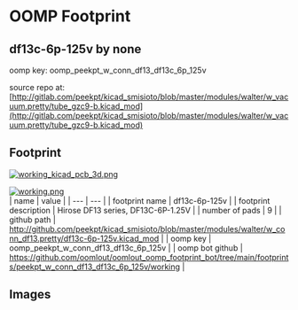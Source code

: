 # OOMP Footprint  
## df13c-6p-125v  by none  
  
oomp key: oomp_peekpt_w_conn_df13_df13c_6p_125v  
  
source repo at: [http://gitlab.com/peekpt/kicad_smisioto/blob/master/modules/walter/w_vacuum.pretty/tube_gzc9-b.kicad_mod](http://gitlab.com/peekpt/kicad_smisioto/blob/master/modules/walter/w_vacuum.pretty/tube_gzc9-b.kicad_mod)  
## Footprint  
  
[![working_kicad_pcb_3d.png](working_kicad_pcb_3d_600.png)](working_kicad_pcb_3d.png)  
  
[![working.png](working_600.png)](working.png)  
| name | value | 
| --- | --- | 
| footprint name | df13c-6p-125v | 
| footprint description | Hirose DF13 series, DF13C-6P-1.25V | 
| number of pads | 9 | 
| github path | http://github.com/peekpt/kicad_smisioto/blob/master/modules/walter/w_conn_df13.pretty/df13c-6p-125v.kicad_mod | 
| oomp key | oomp_peekpt_w_conn_df13_df13c_6p_125v | 
| oomp bot github | https://github.com/oomlout/oomlout_oomp_footprint_bot/tree/main/footprints/peekpt_w_conn_df13_df13c_6p_125v/working | 
## Images  
